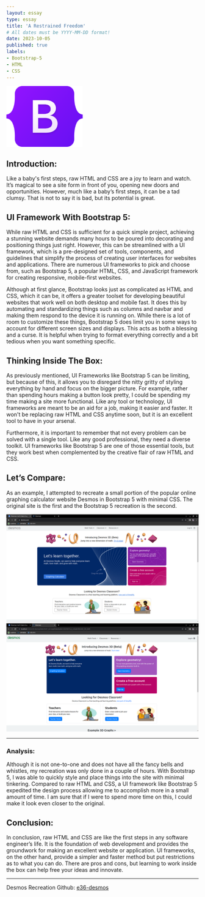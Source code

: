 ```yaml
---
layout: essay
type: essay
title: 'A Restrained Freedom'
# All dates must be YYYY-MM-DD format!
date: 2023-10-05
published: true
labels:
- Bootstrap-5
- HTML
- CSS
---
```


<img width="200px" class="rounded float-start pe-4" src="../img/a-restrained-freedom/Bootstrap_logo.png">

## Introduction:
Like a baby's first steps, raw HTML and CSS are a joy to learn and watch. It’s magical to see a site form in front of you, opening new doors and opportunities. However, much like a baby’s first steps, it can be a tad clumsy. That is not to say it is bad, but its potential is great.

## UI Framework With Bootstrap 5:
While raw HTML and CSS is sufficient for a quick simple project, achieving a stunning website demands many hours to be poured into decorating and positioning things just right. However, this can be streamlined with a UI framework, which is a pre-designed set of tools, components, and guidelines that simplify the process of creating user interfaces for websites and applications. There are numerous UI frameworks to pick and choose from, such as Bootstrap 5, a popular HTML, CSS, and JavaScript framework for creating responsive, mobile-first websites.

Although at first glance, Bootstrap looks just as complicated as HTML and CSS, which it can be, it offers a greater toolset for developing beautiful websites that work well on both desktop and mobile fast. It does this by automating and standardizing things such as columns and navbar and making them respond to the device it is running on. While there is a lot of room to customize these things, Bootstrap 5 does limit you in some ways to account for different screen sizes and displays. This acts as both a blessing and a curse. It is helpful when trying to format everything correctly and a bit tedious when you want something specific.

## Thinking Inside The Box:
As previously mentioned, UI Frameworks like Bootstrap 5 can be limiting, but because of this, it allows you to disregard the nitty gritty of styling everything by hand and focus on the bigger picture. For example, rather than spending hours making a button look pretty, I could be spending my time making a site more functional. Like any tool or technology, UI frameworks are meant to be an aid for a job, making it easier and faster. It won't be replacing raw HTML and CSS anytime soon, but it is an excellent tool to have in your arsenal.

Furthermore, it is important to remember that not every problem can be solved with a single tool. Like any good professional, they need a diverse toolkit. UI frameworks like Bootstrap 5 are one of those essential tools, but they work best when complemented by the creative flair of raw HTML and CSS.

## Let’s Compare:

As an example, I attempted to recreate a small portion of the popular online graphing calculator website Desmos in Bootstrap 5 with minimal CSS. The original site is the first and the Bootstrap 5 recreation is the second.

<div class="container">
<div class="text-center p-4">
<img width="600px" src="../img/a-restrained-freedom/1-real.png" alt="Screenshot of Desmos.com" class="img-thumbnail" >
<img width="600px" src="../img/a-restrained-freedom/4-bootstrap.png" alt="Desmos recreated using Bootstrap 5" class="img-thumbnail" >
</div>
</div>

---

### Analysis:
Although it is not one-to-one and does not have all the fancy bells and whistles, my recreation was only done in a couple of hours. With Bootstrap 5, I was able to quickly style and place things into the site with minimal tinkering. Compared to raw HTML and CSS, a UI framework like Bootstrap 5 expedited the design process allowing me to accomplish more in a small amount of time. I am sure that if I were to spend more time on this, I could make it look even closer to the original.

## Conclusion:
In conclusion, raw HTML and CSS are like the first steps in any software engineer’s life. It is the foundation of web development and provides the groundwork for making an excellent website or application. UI frameworks, on the other hand, provide a simpler and faster method but put restrictions as to what you can do. There are pros and cons, but learning to work inside the box can help free your ideas and innovate.

---

Desmos Recreation Github: [e36-desmos](https://github.com/thomasarivera/e36-desmos)
